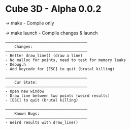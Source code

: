 # Cube 3D - Alpha 0.0.2

-> make - Compile only

-> make launch - Compile changes & launch


    ————————————————————————————————————
    	Changes:
    ————————————————————————————————————
	- Better draw_line() (draw a line)
	- No malloc for points, need to test for memory leaks
	- Debug.h
	- Add keycode for [ESC] to quit (brutal killing)

    ————————————————————————————————————
		Cur State:
	————————————————————————————————————
	- Open new window
	- Draw line between two points (weird results)
	- [ESC] to quit (brutal killing)

	————————————————————————————————————
    	Known Bugs:
	————————————————————————————————————
	- Weird results with draw_line()